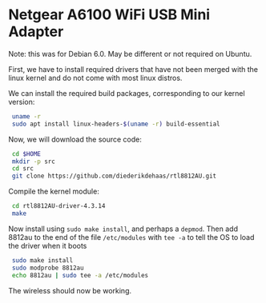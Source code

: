 # Netgear A6100 WiFi USB Mini Adapter

Note: this was for Debian 6.0. May be different or not required on Ubuntu.

First, we have to install required drivers that have not been merged with the linux kernel and do not come with most linux distros.

We can install the required build packages, corresponding to our kernel version:
```bash
 uname -r
 sudo apt install linux-headers-$(uname -r) build-essential
```

Now, we will download the source code: 
```bash
 cd $HOME
 mkdir -p src
 cd src
 git clone https://github.com/diederikdehaas/rtl8812AU.git
```

Compile the kernel module:
```bash
 cd rtl8812AU-driver-4.3.14
 make
```

Now install using `sudo make install`, and perhaps a `depmod`. Then add 8812au to the end of the file `/etc/modules` with `tee -a` to tell the OS to load the driver when it boots
```bash
 sudo make install
 sudo modprobe 8812au
 echo 8812au | sudo tee -a /etc/modules
```

The wireless should now be working.
